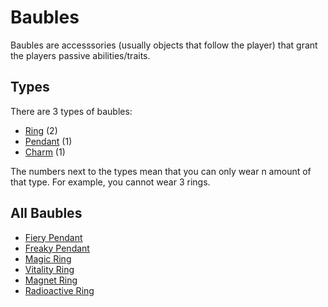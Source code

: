 # Baubles
Baubles are accesssories (usually objects that follow the player) that grant the players passive abilities/traits.

## Types
There are 3 types of baubles:
- [Ring](Baubles/Rings.md) (2)
- [Pendant](Baubles/Pendants.md) (1)
- [Charm](Baubles/Charms.md) (1)

The numbers next to the types mean that you can only wear n amount of that type. For example, you cannot wear 3 rings.

## All Baubles
- [Fiery Pendant](Baubles/Pendants.md#fiery-pendant)
- [Freaky Pendant](Baubles/Pendants.md#freaky-pendant)
- [Magic Ring](Baubles/Rings.md#magic-ring)
- [Vitality Ring](Baubles/Rings.md#vitality-ring)
- [Magnet Ring](Baubles/Rings.md#magnet-ring)
- [Radioactive Ring](Baubles/Rings.md#radioactive-ring)
